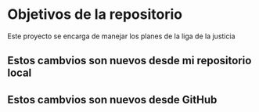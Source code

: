 # Objetivos de la repositorio

Este proyecto se encarga de manejar los planes de la liga de la justicia

## Estos cambvios son nuevos desde mi repositorio local
## Estos cambvios son nuevos desde GitHub
